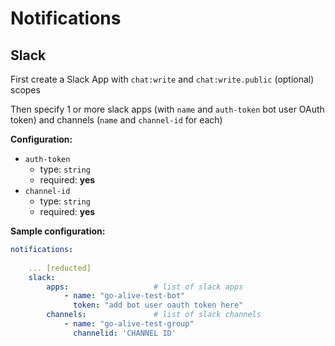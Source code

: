 # Notifications

## Slack

First create a Slack App with `chat:write` and `chat:write.public` (optional) scopes

Then specify 1 or more slack apps (with `name` and `auth-token` bot user OAuth token) and channels (`name` and `channel-id` for each)

**Configuration:**
- `auth-token`
    - type: `string`
    - required: **yes**
- `channel-id`
    - type: `string`
    - required: **yes**

**Sample configuration:**
```yaml
notifications:
  
    ... [reducted]
    slack:
        apps:                   # list of slack apps
            - name: "go-alive-test-bot"
              token: "add bot user oauth token here"
        channels:               # list of slack channels
            - name: "go-alive-test-group"
              channelid: 'CHANNEL ID'
```  